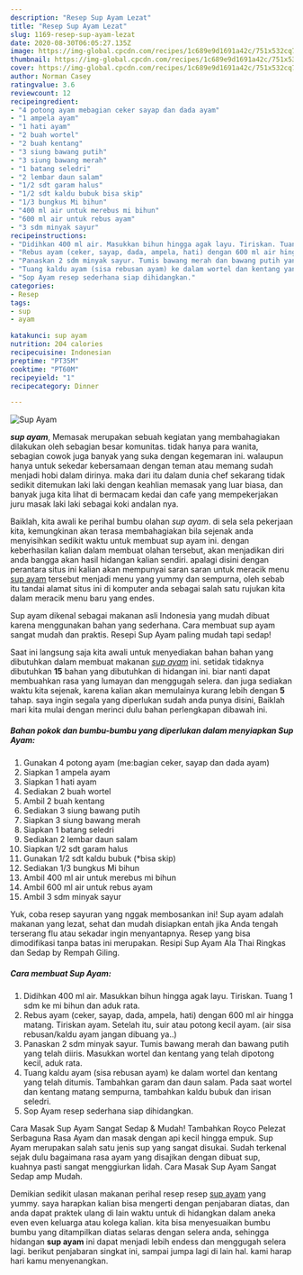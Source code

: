 ```yaml
---
description: "Resep Sup Ayam Lezat"
title: "Resep Sup Ayam Lezat"
slug: 1169-resep-sup-ayam-lezat
date: 2020-08-30T06:05:27.135Z
image: https://img-global.cpcdn.com/recipes/1c689e9d1691a42c/751x532cq70/sup-ayam-foto-resep-utama.jpg
thumbnail: https://img-global.cpcdn.com/recipes/1c689e9d1691a42c/751x532cq70/sup-ayam-foto-resep-utama.jpg
cover: https://img-global.cpcdn.com/recipes/1c689e9d1691a42c/751x532cq70/sup-ayam-foto-resep-utama.jpg
author: Norman Casey
ratingvalue: 3.6
reviewcount: 12
recipeingredient:
- "4 potong ayam mebagian ceker sayap dan dada ayam"
- "1 ampela ayam"
- "1 hati ayam"
- "2 buah wortel"
- "2 buah kentang"
- "3 siung bawang putih"
- "3 siung bawang merah"
- "1 batang seledri"
- "2 lembar daun salam"
- "1/2 sdt garam halus"
- "1/2 sdt kaldu bubuk bisa skip"
- "1/3 bungkus Mi bihun"
- "400 ml air untuk merebus mi bihun"
- "600 ml air untuk rebus ayam"
- "3 sdm minyak sayur"
recipeinstructions:
- "Didihkan 400 ml air. Masukkan bihun hingga agak layu. Tiriskan. Tuang 1 sdm ke mi bihun dan aduk rata."
- "Rebus ayam (ceker, sayap, dada, ampela, hati) dengan 600 ml air hingga matang. Tiriskan ayam. Setelah itu, suir atau potong kecil ayam. (air sisa rebusan/kaldu ayam jangan dibuang ya..)"
- "Panaskan 2 sdm minyak sayur. Tumis bawang merah dan bawang putih yang telah diiris. Masukkan wortel dan kentang yang telah dipotong kecil, aduk rata."
- "Tuang kaldu ayam (sisa rebusan ayam) ke dalam wortel dan kentang yang telah ditumis. Tambahkan garam dan daun salam. Pada saat wortel dan kentang matang sempurna, tambahkan kaldu bubuk dan irisan seledri."
- "Sop Ayam resep sederhana siap dihidangkan."
categories:
- Resep
tags:
- sup
- ayam

katakunci: sup ayam 
nutrition: 204 calories
recipecuisine: Indonesian
preptime: "PT35M"
cooktime: "PT60M"
recipeyield: "1"
recipecategory: Dinner

---
```



![Sup Ayam](https://img-global.cpcdn.com/recipes/1c689e9d1691a42c/751x532cq70/sup-ayam-foto-resep-utama.jpg)

<b><i>sup ayam</i></b>, Memasak merupakan sebuah kegiatan yang membahagiakan dilakukan oleh sebagian besar komunitas. tidak hanya para wanita, sebagian cowok juga banyak yang suka dengan kegemaran ini. walaupun hanya untuk sekedar kebersamaan dengan teman atau memang sudah menjadi hobi dalam dirinya. maka dari itu dalam dunia chef sekarang tidak sedikit ditemukan laki laki dengan keahlian memasak yang luar biasa, dan banyak juga kita lihat di bermacam kedai dan cafe yang mempekerjakan juru masak laki laki sebagai koki andalan nya.

Baiklah, kita awali ke perihal bumbu olahan <i>sup ayam</i>. di sela sela pekerjaan kita, kemungkinan akan terasa membahagiakan bila sejenak anda menyisihkan sedikit waktu untuk membuat sup ayam ini. dengan keberhasilan kalian dalam membuat olahan tersebut, akan menjadikan diri anda bangga akan hasil hidangan kalian sendiri. apalagi disini dengan perantara situs ini kalian akan mempunyai saran saran untuk meracik menu <u>sup ayam</u> tersebut menjadi menu yang yummy dan sempurna, oleh sebab itu tandai alamat situs ini di komputer anda sebagai salah satu rujukan kita dalam meracik menu baru yang endes.

Sup ayam dikenal sebagai makanan asli Indonesia yang mudah dibuat karena menggunakan bahan yang sederhana. Cara membuat sup ayam sangat mudah dan praktis. Resepi Sup Ayam paling mudah tapi sedap!


Saat ini langsung saja kita awali untuk menyediakan bahan bahan yang dibutuhkan dalam membuat makanan <u><i>sup ayam</i></u> ini. setidak tidaknya dibutuhkan <b>15</b> bahan yang dibutuhkan di hidangan ini. biar nanti dapat membuahkan rasa yang lumayan dan menggugah selera. dan juga sediakan waktu kita sejenak, karena kalian akan memulainya kurang lebih dengan <b>5</b> tahap. saya ingin segala yang diperlukan sudah anda punya disini, Baiklah mari kita mulai dengan merinci dulu bahan perlengkapan dibawah ini.

<!--inarticleads1-->

##### Bahan pokok dan bumbu-bumbu yang diperlukan dalam menyiapkan Sup Ayam:

1. Gunakan 4 potong ayam (me:bagian ceker, sayap dan dada ayam)
1. Siapkan 1 ampela ayam
1. Siapkan 1 hati ayam
1. Sediakan 2 buah wortel
1. Ambil 2 buah kentang
1. Sediakan 3 siung bawang putih
1. Siapkan 3 siung bawang merah
1. Siapkan 1 batang seledri
1. Sediakan 2 lembar daun salam
1. Siapkan 1/2 sdt garam halus
1. Gunakan 1/2 sdt kaldu bubuk (*bisa skip)
1. Sediakan 1/3 bungkus Mi bihun
1. Ambil 400 ml air untuk merebus mi bihun
1. Ambil 600 ml air untuk rebus ayam
1. Ambil 3 sdm minyak sayur


Yuk, coba resep sayuran yang nggak membosankan ini! Sup ayam adalah makanan yang lezat, sehat dan mudah disiapkan entah jika Anda tengah terserang flu atau sekadar ingin menyantapnya. Resep yang bisa dimodifikasi tanpa batas ini merupakan. Resipi Sup Ayam Ala Thai Ringkas dan Sedap by Rempah Giling. 

<!--inarticleads2-->

##### Cara membuat Sup Ayam:

1. Didihkan 400 ml air. Masukkan bihun hingga agak layu. Tiriskan. Tuang 1 sdm ke mi bihun dan aduk rata.
1. Rebus ayam (ceker, sayap, dada, ampela, hati) dengan 600 ml air hingga matang. Tiriskan ayam. Setelah itu, suir atau potong kecil ayam. (air sisa rebusan/kaldu ayam jangan dibuang ya..)
1. Panaskan 2 sdm minyak sayur. Tumis bawang merah dan bawang putih yang telah diiris. Masukkan wortel dan kentang yang telah dipotong kecil, aduk rata.
1. Tuang kaldu ayam (sisa rebusan ayam) ke dalam wortel dan kentang yang telah ditumis. Tambahkan garam dan daun salam. Pada saat wortel dan kentang matang sempurna, tambahkan kaldu bubuk dan irisan seledri.
1. Sop Ayam resep sederhana siap dihidangkan.


Cara Masak Sup Ayam Sangat Sedap &amp; Mudah! Tambahkan Royco Pelezat Serbaguna Rasa Ayam dan masak dengan api kecil hingga empuk. Sup Ayam merupakan salah satu jenis sup yang sangat disukai. Sudah terkenal sejak dulu bagaimana rasa ayam yang disajikan dengan dibuat sup, kuahnya pasti sangat menggiurkan lidah. Cara Masak Sup Ayam Sangat Sedap amp Mudah. 

Demikian sedikit ulasan makanan perihal resep resep <u>sup ayam</u> yang yummy. saya harapkan kalian bisa mengerti dengan penjabaran diatas, dan anda dapat praktek ulang di lain waktu untuk di hidangkan dalam aneka even even keluarga atau kolega kalian. kita bisa menyesuaikan bumbu bumbu yang ditampilkan diatas selaras dengan selera anda, sehingga hidangan <b>sup ayam</b> ini dapat menjadi lebih endess dan menggugah selera lagi. berikut penjabaran singkat ini, sampai jumpa lagi di lain hal. kami harap hari kamu menyenangkan.
